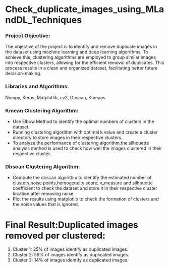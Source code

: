 # Check_duplicate_images_using_MLandDL_Techniques

### Project Objective:
The objective of the project is to identify and remove duplicate images in the dataset using machine learning and deep learning algorithms. To achieve this, clustering algorithms are employed to group similar images into respective clusters, allowing for the efficient removal of duplicates. This process results in a clean and organized dataset, facilitating better future decision-making.

### Libraries and Algorithms:
Numpy, Keras, Matplotlib, cv2, Dbscan, Kmeans

### Kmean Clustering Algorithm:
- Use Elbow Method to identify the optimal numbers of clusters in the dataset.
- Running clustering algorithm with optimal k value and create a cluster directory  to store images in their respective clusters.
- To analyze the performance of clustering algorithm,the silhouette analysis method is used to check how well the images clustered in their respective cluster.

### Dbscan Clustering Algorithm:
- Compute the dbscan algorithm to identify the estimated number of clusters,noise points,homogeneity score, v_measure and silhouette coefficient to check the dataset and store it in their respective cluster location after removing noise.
- Plot the results using matplotlib to check the formation of clusters and the noise values that is ignored.

# Final Result:Duplicated images removed per clustered:
1) Cluster 1: 25% of images identify as duplicated images.
2) Cluster 2: 59%  of images identify as duplicated images.
3) Cluster 3: 14% of images identify as duplicated images.

